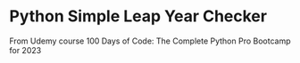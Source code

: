 # Python Simple Leap Year Checker

From Udemy course 100 Days of Code: The Complete Python Pro Bootcamp for 2023
